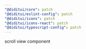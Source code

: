 ```yaml
---
"@diditui/core": patch
"@diditui/eslint-config": patch
"@diditui/icons": patch
"@diditui/icons-react": patch
"@diditui/typescript-config": patch
---
```


scroll view component
